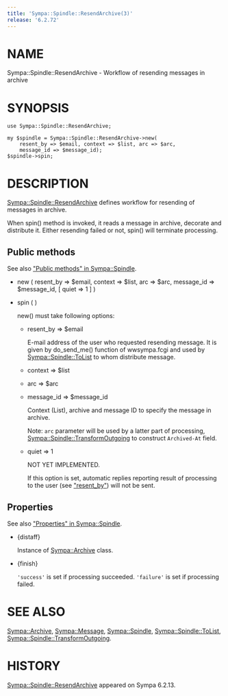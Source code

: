 ```yaml
---
title: 'Sympa::Spindle::ResendArchive(3)'
release: '6.2.72'
---
```


# NAME

Sympa::Spindle::ResendArchive - Workflow of resending messages in archive

# SYNOPSIS

    use Sympa::Spindle::ResendArchive;

    my $spindle = Sympa::Spindle::ResendArchive->new(
        resent_by => $email, context => $list, arc => $arc,
        message_id => $message_id);
    $spindle->spin;

# DESCRIPTION

[Sympa::Spindle::ResendArchive](./Sympa-Spindle-ResendArchive.3.md) defines workflow for resending of messages
in archive.

When spin() method is invoked, it reads a message in archive,
decorate and distribute it.
Either resending failed or not, spin() will terminate
processing.

## Public methods

See also ["Public methods" in Sympa::Spindle](./Sympa-Spindle.3.md#public-methods).

- new ( resent\_by => $email,
context => $list, arc => $arc, message\_id => $message\_id,
\[ quiet => 1 \] )
- spin ( )

    new() must take following options:

    - resent\_by => $email

        E-mail address of the user who requested resending message.
        It is given by do\_send\_me() function of wwsympa.fcgi and
        used by [Sympa::Spindle::ToList](./Sympa-Spindle-ToList.3.md) to whom distribute message.

    - context => $list
    - arc => $arc
    - message\_id => $message\_id

        Context (List), archive and message ID to specify the message in archive.

        Note:
        `arc` parameter will be used by a latter part of processing,
        [Sympa::Spindle::TransformOutgoing](./Sympa-Spindle-TransformOutgoing.3.md) to construct `Archived-At` field.

    - quiet => 1

        NOT YET IMPLEMENTED.

        If this option is set, automatic replies reporting result of processing
        to the user (see ["resent\_by"](#resent_by)) will not be sent.

## Properties

See also ["Properties" in Sympa::Spindle](./Sympa-Spindle.3.md#properties).

- {distaff}

    Instance of [Sympa::Archive](./Sympa-Archive.3.md) class.

- {finish}

    `'success'` is set if processing succeeded.
    `'failure'` is set if processing failed.

# SEE ALSO

[Sympa::Archive](./Sympa-Archive.3.md),
[Sympa::Message](./Sympa-Message.3.md),
[Sympa::Spindle](./Sympa-Spindle.3.md), [Sympa::Spindle::ToList](./Sympa-Spindle-ToList.3.md),
[Sympa::Spindle::TransformOutgoing](./Sympa-Spindle-TransformOutgoing.3.md).

# HISTORY

[Sympa::Spindle::ResendArchive](./Sympa-Spindle-ResendArchive.3.md) appeared on Sympa 6.2.13.
